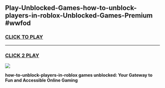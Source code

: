 
## Play-Unblocked-Games-how-to-unblock-players-in-roblox-Unblocked-Games-Premium #wwfod
<h3>
<a href="https://premium.freeplayer.one?title=how-to-unblock-players-in-roblox&ref=12M">CLICK TO PLAY</a></h3>
<hr>

<h3>
<a href="https://premium.freeplayer.one?title=how-to-unblock-players-in-roblox&ref=12M">CLICK 2 PLAY</a>
  
</h3>

<a href="https://premium.freeplayer.one?title=how-to-unblock-players-in-roblox&ref=12M"><img src="https://clearcache.store/games.png"></a>


**how-to-unblock-players-in-roblox games unblocked: Your Gateway to Fun and Accessible Online Gaming**
